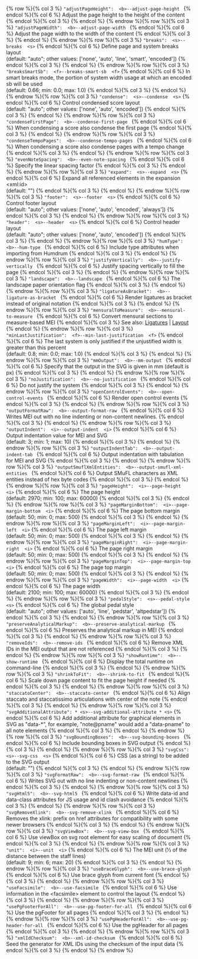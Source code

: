 {% row %}{% col 3 %} <span class="lang1">`"adjustPageHeight":  <b>`</span><span class="lang2">`--adjust-page-height `</span> {% endcol %}{% col 6 %} Adjust the page height to the height of the content {% endcol %}{% col 3 %}  {% endcol %}
{% endrow %}{% row %}{% col 3 %} <span class="lang1">`"adjustPageWidth":  <b>`</span><span class="lang2">`--adjust-page-width `</span> {% endcol %}{% col 6 %} Adjust the page width to the width of the content {% endcol %}{% col 3 %}  {% endcol %}
{% endrow %}{% row %}{% col 3 %} <span class="lang1">`"breaks":  <s>`</span><span class="lang2">`--breaks  <s>`</span> {% endcol %}{% col 6 %} Define page and system breaks layout<br/>(default: "auto"; other values: ['none', 'auto', 'line', 'smart', 'encoded']) {% endcol %}{% col 3 %}  {% endcol %}
{% endrow %}{% row %}{% col 3 %} <span class="lang1">`"breaksSmartSb":  <f>`</span><span class="lang2">`--breaks-smart-sb  <f>`</span> {% endcol %}{% col 6 %} In smart breaks mode, the portion of system width usage at which an encoded sb will be used<br/>(default: 0.66; min: 0.0; max: 1.0) {% endcol %}{% col 3 %}  {% endcol %}
{% endrow %}{% row %}{% col 3 %} <span class="lang1">`"condense":  <s>`</span><span class="lang2">`--condense  <s>`</span> {% endcol %}{% col 6 %} Control condensed score layout<br/>(default: "auto"; other values: ['none', 'auto', 'encoded']) {% endcol %}{% col 3 %}  {% endcol %}
{% endrow %}{% row %}{% col 3 %} <span class="lang1">`"condenseFirstPage":  <b>`</span><span class="lang2">`--condense-first-page `</span> {% endcol %}{% col 6 %} When condensing a score also condense the first page {% endcol %}{% col 3 %}  {% endcol %}
{% endrow %}{% row %}{% col 3 %} <span class="lang1">`"condenseTempoPages":  <b>`</span><span class="lang2">`--condense-tempo-pages `</span> {% endcol %}{% col 6 %} When condensing a score also condense pages with a tempo change {% endcol %}{% col 3 %}  {% endcol %}
{% endrow %}{% row %}{% col 3 %} <span class="lang1">`"evenNoteSpacing":  <b>`</span><span class="lang2">`--even-note-spacing `</span> {% endcol %}{% col 6 %} Specify the linear spacing factor {% endcol %}{% col 3 %}  {% endcol %}
{% endrow %}{% row %}{% col 3 %} <span class="lang1">`"expand":  <s>`</span><span class="lang2">`--expand  <s>`</span> {% endcol %}{% col 6 %} Expand all referenced elements in the expansion &lt;xml:id&gt;<br/>(default: "") {% endcol %}{% col 3 %}  {% endcol %}
{% endrow %}{% row %}{% col 3 %} <span class="lang1">`"footer":  <s>`</span><span class="lang2">`--footer  <s>`</span> {% endcol %}{% col 6 %} Control footer layout<br/>(default: "auto"; other values: ['none', 'auto', 'encoded', 'always']) {% endcol %}{% col 3 %}  {% endcol %}
{% endrow %}{% row %}{% col 3 %} <span class="lang1">`"header":  <s>`</span><span class="lang2">`--header  <s>`</span> {% endcol %}{% col 6 %} Control header layout<br/>(default: "auto"; other values: ['none', 'auto', 'encoded']) {% endcol %}{% col 3 %}  {% endcol %}
{% endrow %}{% row %}{% col 3 %} <span class="lang1">`"humType":  <b>`</span><span class="lang2">`--hum-type `</span> {% endcol %}{% col 6 %} Include type attributes when importing from Humdrum {% endcol %}{% col 3 %}  {% endcol %}
{% endrow %}{% row %}{% col 3 %} <span class="lang1">`"justifyVertically":  <b>`</span><span class="lang2">`--justify-vertically `</span> {% endcol %}{% col 6 %} Justify spacing vertically to fill the page {% endcol %}{% col 3 %}  {% endcol %}
{% endrow %}{% row %}{% col 3 %} <span class="lang1">`"landscape":  <b>`</span><span class="lang2">`--landscape `</span> {% endcol %}{% col 6 %} The landscape paper orientation flag {% endcol %}{% col 3 %}  {% endcol %}
{% endrow %}{% row %}{% col 3 %} <span class="lang1">`"ligatureAsBracket":  <b>`</span><span class="lang2">`--ligature-as-bracket `</span> {% endcol %}{% col 6 %} Render ligatures as bracket instead of original notation {% endcol %}{% col 3 %}  {% endcol %}
{% endrow %}{% row %}{% col 3 %} <span class="lang1">`"mensuralToMeasure":  <b>`</span><span class="lang2">`--mensural-to-measure `</span> {% endcol %}{% col 6 %} Convert mensural sections to measure-based MEI {% endcol %}{% col 3 %} See also: [Ligatures](/advanced-topics/mensural-notation.html#ligatures) \| [Layout](/advanced-topics/mensural-notation.html#layout) {% endcol %}
{% endrow %}{% row %}{% col 3 %} <span class="lang1">`"minLastJustification":  <f>`</span><span class="lang2">`--min-last-justification  <f>`</span> {% endcol %}{% col 6 %} The last system is only justified if the unjustified width is greater than this percent<br/>(default: 0.8; min: 0.0; max: 1.0) {% endcol %}{% col 3 %}  {% endcol %}
{% endrow %}{% row %}{% col 3 %} <span class="lang1">`"mmOutput":  <b>`</span><span class="lang2">`--mm-output `</span> {% endcol %}{% col 6 %} Specify that the output in the SVG is given in mm (default is px) {% endcol %}{% col 3 %}  {% endcol %}
{% endrow %}{% row %}{% col 3 %} <span class="lang1">`"noJustification":  <b>`</span><span class="lang2">`--no-justification `</span> {% endcol %}{% col 6 %} Do not justify the system {% endcol %}{% col 3 %}  {% endcol %}
{% endrow %}{% row %}{% col 3 %} <span class="lang1">`"openControlEvents":  <b>`</span><span class="lang2">`--open-control-events `</span> {% endcol %}{% col 6 %} Render open control events {% endcol %}{% col 3 %}  {% endcol %}
{% endrow %}{% row %}{% col 3 %} <span class="lang1">`"outputFormatRaw":  <b>`</span><span class="lang2">`--output-format-raw `</span> {% endcol %}{% col 6 %} Writes MEI out with no line indenting or non-content newlines. {% endcol %}{% col 3 %}  {% endcol %}
{% endrow %}{% row %}{% col 3 %} <span class="lang1">`"outputIndent":  <i>`</span><span class="lang2">`--output-indent  <i>`</span> {% endcol %}{% col 6 %} Output indentation value for MEI and SVG<br/>(default: 3; min: 1; max: 10) {% endcol %}{% col 3 %}  {% endcol %}
{% endrow %}{% row %}{% col 3 %} <span class="lang1">`"outputIndentTab":  <b>`</span><span class="lang2">`--output-indent-tab `</span> {% endcol %}{% col 6 %} Output indentation with tabulation for MEI and SVG {% endcol %}{% col 3 %}  {% endcol %}
{% endrow %}{% row %}{% col 3 %} <span class="lang1">`"outputSmuflXmlEntities":  <b>`</span><span class="lang2">`--output-smufl-xml-entities `</span> {% endcol %}{% col 6 %} Output SMuFL characters as XML entities instead of hex byte codes  {% endcol %}{% col 3 %}  {% endcol %}
{% endrow %}{% row %}{% col 3 %} <span class="lang1">`"pageHeight":  <i>`</span><span class="lang2">`--page-height  <i>`</span> {% endcol %}{% col 6 %} The page height<br/>(default: 2970; min: 100; max: 60000) {% endcol %}{% col 3 %}  {% endcol %}
{% endrow %}{% row %}{% col 3 %} <span class="lang1">`"pageMarginBottom":  <i>`</span><span class="lang2">`--page-margin-bottom  <i>`</span> {% endcol %}{% col 6 %} The page bottom margin<br/>(default: 50; min: 0; max: 500) {% endcol %}{% col 3 %}  {% endcol %}
{% endrow %}{% row %}{% col 3 %} <span class="lang1">`"pageMarginLeft":  <i>`</span><span class="lang2">`--page-margin-left  <i>`</span> {% endcol %}{% col 6 %} The page left margin<br/>(default: 50; min: 0; max: 500) {% endcol %}{% col 3 %}  {% endcol %}
{% endrow %}{% row %}{% col 3 %} <span class="lang1">`"pageMarginRight":  <i>`</span><span class="lang2">`--page-margin-right  <i>`</span> {% endcol %}{% col 6 %} The page right margin<br/>(default: 50; min: 0; max: 500) {% endcol %}{% col 3 %}  {% endcol %}
{% endrow %}{% row %}{% col 3 %} <span class="lang1">`"pageMarginTop":  <i>`</span><span class="lang2">`--page-margin-top  <i>`</span> {% endcol %}{% col 6 %} The page top margin<br/>(default: 50; min: 0; max: 500) {% endcol %}{% col 3 %}  {% endcol %}
{% endrow %}{% row %}{% col 3 %} <span class="lang1">`"pageWidth":  <i>`</span><span class="lang2">`--page-width  <i>`</span> {% endcol %}{% col 6 %} The page width<br/>(default: 2100; min: 100; max: 60000) {% endcol %}{% col 3 %}  {% endcol %}
{% endrow %}{% row %}{% col 3 %} <span class="lang1">`"pedalStyle":  <s>`</span><span class="lang2">`--pedal-style  <s>`</span> {% endcol %}{% col 6 %} The global pedal style<br/>(default: "auto"; other values: ['auto', 'line', 'pedstar', 'altpedstar']) {% endcol %}{% col 3 %}  {% endcol %}
{% endrow %}{% row %}{% col 3 %} <span class="lang1">`"preserveAnalyticalMarkup":  <b>`</span><span class="lang2">`--preserve-analytical-markup `</span> {% endcol %}{% col 6 %} Preserves the analytical markup in MEI {% endcol %}{% col 3 %}  {% endcol %}
{% endrow %}{% row %}{% col 3 %} <span class="lang1">`"removeIds":  <b>`</span><span class="lang2">`--remove-ids `</span> {% endcol %}{% col 6 %} Remove XML IDs in the MEI output that are not referenced {% endcol %}{% col 3 %}  {% endcol %}
{% endrow %}{% row %}{% col 3 %} <span class="lang1">`"showRuntime":  <b>`</span><span class="lang2">`--show-runtime `</span> {% endcol %}{% col 6 %} Display the total runtime on command-line {% endcol %}{% col 3 %}  {% endcol %}
{% endrow %}{% row %}{% col 3 %} <span class="lang1">`"shrinkToFit":  <b>`</span><span class="lang2">`--shrink-to-fit `</span> {% endcol %}{% col 6 %} Scale down page content to fit the page height if needed {% endcol %}{% col 3 %}  {% endcol %}
{% endrow %}{% row %}{% col 3 %} <span class="lang1">`"staccatoCenter":  <b>`</span><span class="lang2">`--staccato-center `</span> {% endcol %}{% col 6 %} Align staccato and staccatissimo articulations with center of the note {% endcol %}{% col 3 %}  {% endcol %}
{% endrow %}{% row %}{% col 3 %} <span class="lang1">`"svgAdditionalAttribute": * <s>`</span><span class="lang2">`--svg-additional-attribute * <s>`</span> {% endcol %}{% col 6 %} Add additional attribute for graphical elements in SVG as &quot;data-*&quot;, for example, &quot;note@pname&quot; would add a &quot;data-pname&quot; to all note elements {% endcol %}{% col 3 %}  {% endcol %}
{% endrow %}{% row %}{% col 3 %} <span class="lang1">`"svgBoundingBoxes":  <b>`</span><span class="lang2">`--svg-bounding-boxes `</span> {% endcol %}{% col 6 %} Include bounding boxes in SVG output {% endcol %}{% col 3 %}  {% endcol %}
{% endrow %}{% row %}{% col 3 %} <span class="lang1">`"svgCss":  <s>`</span><span class="lang2">`--svg-css  <s>`</span> {% endcol %}{% col 6 %} CSS (as a string) to be added to the SVG output<br/>(default: "") {% endcol %}{% col 3 %}  {% endcol %}
{% endrow %}{% row %}{% col 3 %} <span class="lang1">`"svgFormatRaw":  <b>`</span><span class="lang2">`--svg-format-raw `</span> {% endcol %}{% col 6 %} Writes SVG out with no line indenting or non-content newlines {% endcol %}{% col 3 %}  {% endcol %}
{% endrow %}{% row %}{% col 3 %} <span class="lang1">`"svgHtml5":  <b>`</span><span class="lang2">`--svg-html5 `</span> {% endcol %}{% col 6 %} Write data-id and data-class attributes for JS usage and id clash avoidance {% endcol %}{% col 3 %}  {% endcol %}
{% endrow %}{% row %}{% col 3 %} <span class="lang1">`"svgRemoveXlink":  <b>`</span><span class="lang2">`--svg-remove-xlink `</span> {% endcol %}{% col 6 %} Removes the xlink: prefix on href attributes for compatibility with some newer browsers {% endcol %}{% col 3 %}  {% endcol %}
{% endrow %}{% row %}{% col 3 %} <span class="lang1">`"svgViewBox":  <b>`</span><span class="lang2">`--svg-view-box `</span> {% endcol %}{% col 6 %} Use viewBox on svg root element for easy scaling of document {% endcol %}{% col 3 %}  {% endcol %}
{% endrow %}{% row %}{% col 3 %} <span class="lang1">`"unit":  <i>`</span><span class="lang2">`--unit  <i>`</span> {% endcol %}{% col 6 %} The MEI unit (1⁄2 of the distance between the staff lines)<br/>(default: 9; min: 6; max: 20) {% endcol %}{% col 3 %}  {% endcol %}
{% endrow %}{% row %}{% col 3 %} <span class="lang1">`"useBraceGlyph":  <b>`</span><span class="lang2">`--use-brace-glyph `</span> {% endcol %}{% col 6 %} Use brace glyph from current font {% endcol %}{% col 3 %}  {% endcol %}
{% endrow %}{% row %}{% col 3 %} <span class="lang1">`"useFacsimile":  <b>`</span><span class="lang2">`--use-facsimile `</span> {% endcol %}{% col 6 %} Use information in the &lt;facsimile&gt; element to control the layout {% endcol %}{% col 3 %}  {% endcol %}
{% endrow %}{% row %}{% col 3 %} <span class="lang1">`"usePgFooterForAll":  <b>`</span><span class="lang2">`--use-pg-footer-for-all `</span> {% endcol %}{% col 6 %} Use the pgFooter for all pages {% endcol %}{% col 3 %}  {% endcol %}
{% endrow %}{% row %}{% col 3 %} <span class="lang1">`"usePgHeaderForAll":  <b>`</span><span class="lang2">`--use-pg-header-for-all `</span> {% endcol %}{% col 6 %} Use the pgHeader for all pages {% endcol %}{% col 3 %}  {% endcol %}
{% endrow %}{% row %}{% col 3 %} <span class="lang1">`"xmlIdChecksum":  <b>`</span><span class="lang2">`--xml-id-checksum `</span> {% endcol %}{% col 6 %} Seed the generator for XML IDs using the checksum of the input data {% endcol %}{% col 3 %}  {% endcol %}
{% endrow %}